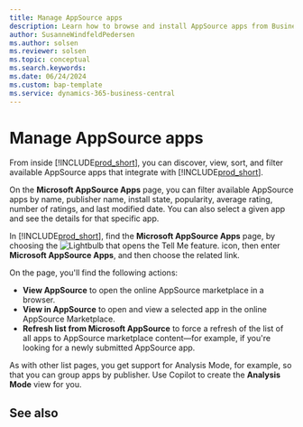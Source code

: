 ```yaml
---
title: Manage AppSource apps
description: Learn how to browse and install AppSource apps from Business Central.
author: SusanneWindfeldPedersen
ms.author: solsen
ms.reviewer: solsen
ms.topic: conceptual
ms.search.keywords:
ms.date: 06/24/2024
ms.custom: bap-template
ms.service: dynamics-365-business-central
---
```


# Manage AppSource apps
 
From inside [!INCLUDE[prod_short](includes/prod_short.md)], you can discover, view, sort, and filter available AppSource apps that integrate with [!INCLUDE[prod_short](includes/prod_short.md)].

On the **Microsoft AppSource Apps** page, you can filter available AppSource apps by name, publisher name, install state, popularity, average rating, number of ratings, and last modified date. You can also select a given app and see the details for that specific app.

In [!INCLUDE[prod_short](includes/prod_short.md)], find the **Microsoft AppSource Apps** page, by choosing the ![Lightbulb that opens the Tell Me feature.](media/ui-search/search_small.png "Tell me what you want to do") icon, then enter **Microsoft AppSource Apps**, and then choose the related link.

On the page, you'll find the following actions: 
 
- **View AppSource** to open the online AppSource marketplace in a browser. 
- **View in AppSource** to open and view a selected app in the online AppSource Marketplace. 
- **Refresh list from Microsoft AppSource** to force a refresh of the list of all apps to AppSource marketplace content—for example, if you're looking for a newly submitted AppSource app.
 
As with other list pages, you get support for Analysis Mode, for example, so that you can group apps by publisher. Use Copilot to create the **Analysis Mode** view for you.

## See also